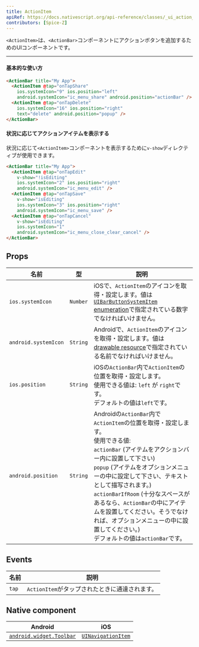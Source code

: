 ```yaml
---
title: ActionItem
apiRef: https://docs.nativescript.org/api-reference/classes/_ui_action_bar_.actionitem
contributors: [Spice-Z]
---
```


`<ActionItem>`は、`<ActionBar>`コンポーネントにアクションボタンを追加するためのUIコンポーネントです。

---

#### 基本的な使い方

```HTML
<ActionBar title="My App">
  <ActionItem @tap="onTapShare"
    ios.systemIcon="9" ios.position="left"
    android.systemIcon="ic_menu_share" android.position="actionBar" />
  <ActionItem @tap="onTapDelete"
    ios.systemIcon="16" ios.position="right"
    text="delete" android.position="popup" />
</ActionBar>
```

#### 状況に応じてアクションアイテムを表示する

状況に応じて`<ActionItem>`コンポーネントを表示するために`v-show`ディレクティブが使用できます。

```HTML
<ActionBar title="My App">
  <ActionItem @tap="onTapEdit"
    v-show="!isEditing"
    ios.systemIcon="2" ios.position="right"
    android.systemIcon="ic_menu_edit" />
  <ActionItem @tap="onTapSave"
    v-show="isEditing"
    ios.systemIcon="3" ios.position="right"
    android.systemIcon="ic_menu_save" />
  <ActionItem @tap="onTapCancel"
    v-show="isEditing"
    ios.systemIcon="1"
    android.systemIcon="ic_menu_close_clear_cancel" />
</ActionBar>
```

## Props

| 名前 | 型 |説明 |
|------|------|-------------|
| `ios.systemIcon` | `Number` | iOSで、`ActionItem`のアイコンを取得・設定します。値は[`UIBarButtonSystemItem` enumeration](https://developer.apple.com/library/ios/documentation/UIKit/Reference/UIBarButtonItem_Class/#//apple_ref/c/tdef/UIBarButtonSystemItem)で指定されている数字でなければいけません。
| `android.systemIcon` | `String` | Androidで、`ActionItem`のアイコンを取得・設定します。値は [drawable resource](http://androiddrawables.com)で指定されている名前でなければいけません。
| `ios.position` | `String` | iOSの`ActionBar`内で`ActionItem`の位置を取得・設定します。 <br/>使用できる値は: `left` が `right`です。<br/>デフォルトの値は`left`です。
| `android.position` | `String` | Androidの`ActionBar`内で`ActionItem`の位置を取得・設定します。<br/>使用できる値:<br/>`actionBar` (アイテムをアクションバー内に設置して下さい)<br/>`popup` (アイテムをオプションメニューの中に設定して下さい、テキストとして描写されます。)<br/>`actionBarIfRoom` (十分なスペースがあるなら、`ActionBar`の中にアイテムを設置してください。そうでなければ、オプションメニューの中に設置してください。)<br/>デフォルトの値は`actionBar`です。

## Events

| 名前 | 説明 |
|------|-------------|
| `tap`| `ActionItem`がタップされたときに通達されます。

## Native component

| Android | iOS |
|---------|-----|
| [`android.widget.Toolbar`](https://developer.android.com/reference/android/widget/Toolbar.html) | [`UINavigationItem`](https://developer.apple.com/documentation/uikit/uinavigationitem)